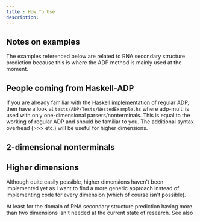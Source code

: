 ```yaml
---
title : How To Use
description:
---
```


## Notes on examples

The examples referenced below are related to RNA secondary structure prediction
because this is where the ADP method is mainly used at the moment.

## People coming from Haskell-ADP

If you are already familiar with the
[Haskell implementation](https://bitbucket.org/gsauthof/adpcombinators) of regular ADP, then
have a look at `tests/ADP/Tests/NestedExample.hs` where adp-multi is used with 
only one-dimensional parsers/nonterminals.
This is equal to the working of regular ADP and should be familiar
to you. The additional syntax overhead (>>> etc.) will be useful for higher dimensions.

## 2-dimensional nonterminals

## Higher dimensions

Although quite easily possible, higher dimensions haven't been implemented yet as
I want to find a more generic approach instead of implementing code for every dimension
(which of course isn't possible).

At least for the domain of RNA secondary structure prediction having more than
two dimensions isn't needed at the current state of research. See also 